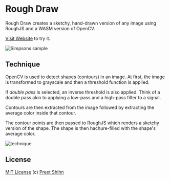 # Rough Draw
Rough Draw creates a sketchy, hand-drawn version of any image using RoughJS and a WASM version of OpenCV.

[Visit Website](https://developer.mozilla.org/en-US/docs/Web/SVG/Tutorial/Paths) to try it. 

![Simpsons sample](https://pshihn.github.io/rough-draw/images/s6.png)

## Technique

OpenCV is used to detect shapes (contours) in an image. At first, the image is transformed to grayscale and then a threshold function is applied.

If _double pass_ is selected, an inverse threshold is also applied. Think of a double pass akin to applying a low-pass and a high-pass filter to a signal.

Contours are then extracted from the image followed by extracting the average color inside that contour.

The contour points are then passed to RoughJS which renders a sketchy version of the shape. The shape is then hachure-filled with the shape's average color.

![technique](https://pshihn.github.io/rough-draw/images/technique.jpg)

## License
[MIT License](https://github.com/pshihn/rough-draw/blob/master/LICENSE) (c) [Preet Shihn](https://twitter.com/preetster)
